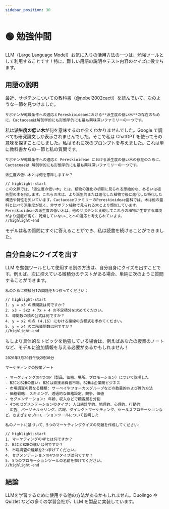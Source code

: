 ```yaml
---
sidebar_position: 30
---
```


# 🟢 勉強仲間

LLM（Large Language Model）お気に入りの活用方法の一つは、勉強ツールとして利用することです！特に、難しい用語の説明やテスト内容のクイズに役立ちます。

## 用語の説明

最近、サボテンについての教科書（@nobel2002cacti）を読んでいて、次のような一節を見つけました。

```text
サボテンが乾燥条件への適応とPereskioideaeにおける**派生度の低い木**の存在のために、Cactaceaeは解剖学的にも形態学的にも最も興味深いファミリーの一つです。
```

私は**派生度の低い木**が何を意味するのか全くわかりませんでした。Google で調べても研究論文しか表示されませんでした。そこで私は ChatGPT を使ってその意味を探すことにしました。私はそれに次のプロンプトを与えました。これは単に教科書からの一節と私の質問です。

```text
サボテンが乾燥条件への適応と Pereskioideae における派生度の低い木の存在のために、Cactaceaeは 解剖学的にも形態学的にも最も興味深いファミリーの一つです。

派生度の低い木とは何を意味しますか？

// highlight-start
この文脈では、「派生度の低い木」とは、植物の進化の初期に見られる原始的な、あるいは祖先型の木を指します。これらの木は、より派生的または進化した植物で後に進化した特化した構造や特性を欠いています。CactaceaeファミリーのPereskioideae亜科では、木は他の亜科と比べて派生度が低く、非サボテン植物で見られる木とより類似しています。Pereskioideaeの派生度の低い木は、他のサボテンと比較してこれらの植物が生育する環境がより湿度が高く、乾燥していないことへの適応と考えられています。
//highlight-end
```

モデルは私の質問にすぐに答えることができ、私は読書を続けることができました。

## 自分自身にクイズを出す

LLM を勉強ツールとして使用する別の方法は、自分自身にクイズを出すことです。例えば、次に控えている微積分のテストがある場合、単純に次のように質問することができます。

```text
私のために微積分Iの問題を5つ作ってください：

// highlight-start
1. y = x3 の導関数は何ですか？
2. x3 + 5x2 + 7x + 4 の不定積分を求めてください。
3. 導関数の積の公式は何ですか？
4. y = x2 の点 (4,16) における接線の方程式を求めてください。
5. y = x4 の二階導関数は何ですか？
//highlight-end
```

もしより具体的なトピックを勉強している場合は、例えばあなたの授業のノートなど、モデルに追加情報を与える必要があるかもしれません！

```text
2020年3月20日午後2時30分

マーケティングの授業ノート

- マーケティングの4つのP（製品、価格、場所、プロモーション）について説明した
- B2CとB2Bの違い: B2Cは直接消費者市場、B2Bは企業間ビジネス
- 市場調査の異なる種類: サーベイやフォーカスグループなどの数量的および質的方法
- 価格戦略: スキミング、透過的な価格設定、競争、価値
- セグメンテーション: 年齢、収入などで顧客層を分割
- 4つのセグメンテーションのタイプ: 人口統計学的、地理的、心理的、行動的
- 広告、パーソナルセリング、広報、ダイレクトマーケティング、セールスプロモーションなど、さまざまなプロモーションツールについて説明した

私のノートに基づいて、5つのマーケティングクイズの問題を作成してください:

// highlight-start
1. マーケティングの4Pとは何ですか？
2. B2CとB2Bの違いは何ですか？
3. 市場調査の種類を2つ挙げてください。
4. セグメンテーションの4つのタイプは何ですか？
5. 5つのプロモーションツールの名前を挙げてください。
//highlight-end
```

## 結論

LLMを学習するために使用する他の方法があるかもしれません。Duolingo や Quizlet などの多くの学習会社が、LLM を製品に実装しています。
